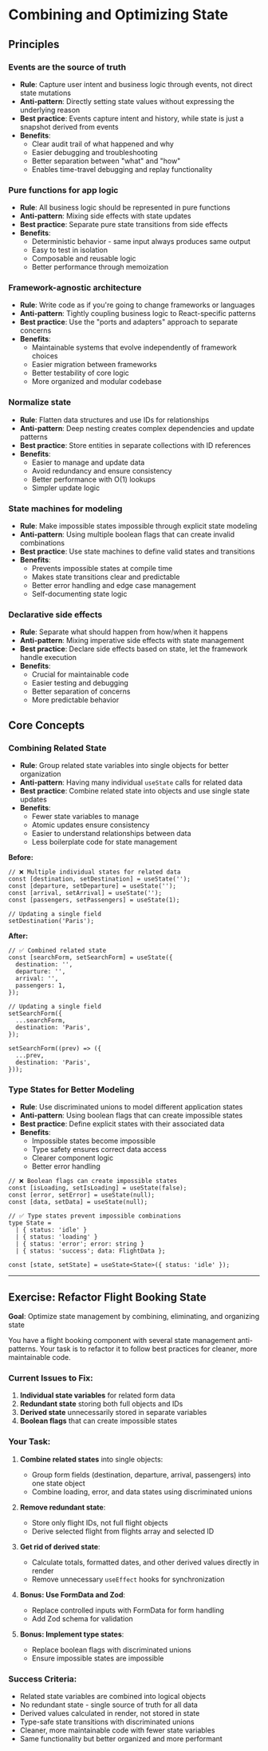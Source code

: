 # Combining and Optimizing State

## Principles

### Events are the source of truth

- **Rule**: Capture user intent and business logic through events, not direct state mutations
- **Anti-pattern**: Directly setting state values without expressing the underlying reason
- **Best practice**: Events capture intent and history, while state is just a snapshot derived from events
- **Benefits**:
  - Clear audit trail of what happened and why
  - Easier debugging and troubleshooting
  - Better separation between "what" and "how"
  - Enables time-travel debugging and replay functionality

### Pure functions for app logic

- **Rule**: All business logic should be represented in pure functions
- **Anti-pattern**: Mixing side effects with state updates
- **Best practice**: Separate pure state transitions from side effects
- **Benefits**:
  - Deterministic behavior - same input always produces same output
  - Easy to test in isolation
  - Composable and reusable logic
  - Better performance through memoization

### Framework-agnostic architecture

- **Rule**: Write code as if you're going to change frameworks or languages
- **Anti-pattern**: Tightly coupling business logic to React-specific patterns
- **Best practice**: Use the "ports and adapters" approach to separate concerns
- **Benefits**:
  - Maintainable systems that evolve independently of framework choices
  - Easier migration between frameworks
  - Better testability of core logic
  - More organized and modular codebase

### Normalize state

- **Rule**: Flatten data structures and use IDs for relationships
- **Anti-pattern**: Deep nesting creates complex dependencies and update patterns
- **Best practice**: Store entities in separate collections with ID references
- **Benefits**:
  - Easier to manage and update data
  - Avoid redundancy and ensure consistency
  - Better performance with O(1) lookups
  - Simpler update logic

### State machines for modeling

- **Rule**: Make impossible states impossible through explicit state modeling
- **Anti-pattern**: Using multiple boolean flags that can create invalid combinations
- **Best practice**: Use state machines to define valid states and transitions
- **Benefits**:
  - Prevents impossible states at compile time
  - Makes state transitions clear and predictable
  - Better error handling and edge case management
  - Self-documenting state logic

### Declarative side effects

- **Rule**: Separate what should happen from how/when it happens
- **Anti-pattern**: Mixing imperative side effects with state management
- **Best practice**: Declare side effects based on state, let the framework handle execution
- **Benefits**:
  - Crucial for maintainable code
  - Easier testing and debugging
  - Better separation of concerns
  - More predictable behavior

## Core Concepts

### Combining Related State

- **Rule**: Group related state variables into single objects for better organization
- **Anti-pattern**: Having many individual `useState` calls for related data
- **Best practice**: Combine related state into objects and use single state updates
- **Benefits**:
  - Fewer state variables to manage
  - Atomic updates ensure consistency
  - Easier to understand relationships between data
  - Less boilerplate code for state management

**Before:**

```tsx
// ❌ Multiple individual states for related data
const [destination, setDestination] = useState('');
const [departure, setDeparture] = useState('');
const [arrival, setArrival] = useState('');
const [passengers, setPassengers] = useState(1);

// Updating a single field
setDestination('Paris');
```

**After:**

```tsx
// ✅ Combined related state
const [searchForm, setSearchForm] = useState({
  destination: '',
  departure: '',
  arrival: '',
  passengers: 1,
});

// Updating a single field
setSearchForm({
  ...searchForm,
  destination: 'Paris',
});

setSearchForm((prev) => ({
  ...prev,
  destination: 'Paris',
}));
```

### Type States for Better Modeling

- **Rule**: Use discriminated unions to model different application states
- **Anti-pattern**: Using boolean flags that can create impossible states
- **Best practice**: Define explicit states with their associated data
- **Benefits**:
  - Impossible states become impossible
  - Type safety ensures correct data access
  - Clearer component logic
  - Better error handling

```tsx
// ❌ Boolean flags can create impossible states
const [isLoading, setIsLoading] = useState(false);
const [error, setError] = useState(null);
const [data, setData] = useState(null);

// ✅ Type states prevent impossible combinations
type State =
  | { status: 'idle' }
  | { status: 'loading' }
  | { status: 'error'; error: string }
  | { status: 'success'; data: FlightData };

const [state, setState] = useState<State>({ status: 'idle' });
```

---

## Exercise: Refactor Flight Booking State

**Goal**: Optimize state management by combining, eliminating, and organizing state

You have a flight booking component with several state management anti-patterns. Your task is to refactor it to follow best practices for cleaner, more maintainable code.

### Current Issues to Fix:

1. **Individual state variables** for related form data
2. **Redundant state** storing both full objects and IDs
3. **Derived state** unnecessarily stored in separate variables
4. **Boolean flags** that can create impossible states

### Your Task:

1. **Combine related states** into single objects:

   - Group form fields (destination, departure, arrival, passengers) into one state object
   - Combine loading, error, and data states using discriminated unions

2. **Remove redundant state**:

   - Store only flight IDs, not full flight objects
   - Derive selected flight from flights array and selected ID

3. **Get rid of derived state**:

   - Calculate totals, formatted dates, and other derived values directly in render
   - Remove unnecessary `useEffect` hooks for synchronization

4. **Bonus: Use FormData and Zod**:

   - Replace controlled inputs with FormData for form handling
   - Add Zod schema for validation

5. **Bonus: Implement type states**:
   - Replace boolean flags with discriminated unions
   - Ensure impossible states are impossible

### Success Criteria:

- Related state variables are combined into logical objects
- No redundant state - single source of truth for all data
- Derived values calculated in render, not stored in state
- Type-safe state transitions with discriminated unions
- Cleaner, more maintainable code with fewer state variables
- Same functionality but better organized and more performant
